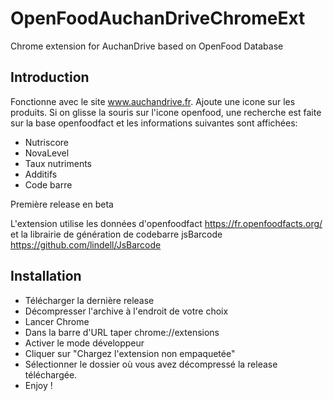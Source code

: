 # OpenFoodAuchanDriveChromeExt
Chrome extension for AuchanDrive based on OpenFood Database

## Introduction
Fonctionne avec le site www.auchandrive.fr. Ajoute une icone sur les produits. Si on glisse la souris sur l'icone openfood, une recherche est faite sur la base openfoodfact et les informations suivantes sont affichées:
* Nutriscore
* NovaLevel
* Taux nutriments
* Additifs
* Code barre

Première release en beta

L'extension utilise les données d'openfoodfact https://fr.openfoodfacts.org/ et la librairie de génération de codebarre jsBarcode https://github.com/lindell/JsBarcode

## Installation
* Télécharger la dernière release
* Décompresser l'archive à l'endroit de votre choix
* Lancer Chrome
* Dans la barre d'URL taper chrome://extensions
* Activer le mode développeur
* Cliquer sur "Chargez l'extension non empaquetée"
* Sélectionner le dossier où vous avez décompressé la release téléchargée.
* Enjoy !

